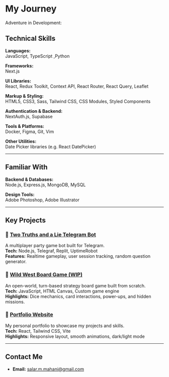# My Journey
Adventure in Development:


## Technical Skills

**Languages:**  
JavaScript, TypeScript ,Python

**Frameworks:**  
Next.js

**UI Libraries:**  
React, Redux Toolkit, Context API, React Router, React Query, Leaflet

**Markup & Styling:**  
HTML5, CSS3, Sass,  Tailwind CSS, CSS Modules, Styled Components

**Authentication & Backend:**  
NextAuth.js, Supabase

**Tools & Platforms:**  
Docker, Figma,  Git, Vim

**Other Utilities:**  
Date Picker libraries (e.g. React DatePicker)


---
## Familiar With

**Backend & Databases:**  
Node.js, Express.js, MongoDB, MySQL

**Design Tools:**  
Adobe Photoshop, Adobe Illustrator

---
## Key Projects

### 📌 [Two Truths and a Lie Telegram Bot](https://github.com/your-username/telegram-game-bot)
A multiplayer party game bot built for Telegram.  
**Tech:** Node.js, Telegraf, Replit, UptimeRobot  
**Features:** Realtime gameplay, user session tracking, random question generator.

### 📌 [Wild West Board Game (WIP)](https://github.com/your-username/wild-west-board-game)
An open-world, turn-based strategy board game built from scratch.  
**Tech:** JavaScript, HTML Canvas, Custom game engine  
**Highlights:** Dice mechanics, card interactions, power-ups, and hidden missions.

### 📌 [Portfolio Website](https://your-portfolio-link.com)
My personal portfolio to showcase my projects and skills.  
**Tech:** React, Tailwind CSS, Vite  
**Highlights:** Responsive layout, smooth animations, dark/light mode

---



## Contact Me

- **Email:** salar.m.mahani@gmail.com


